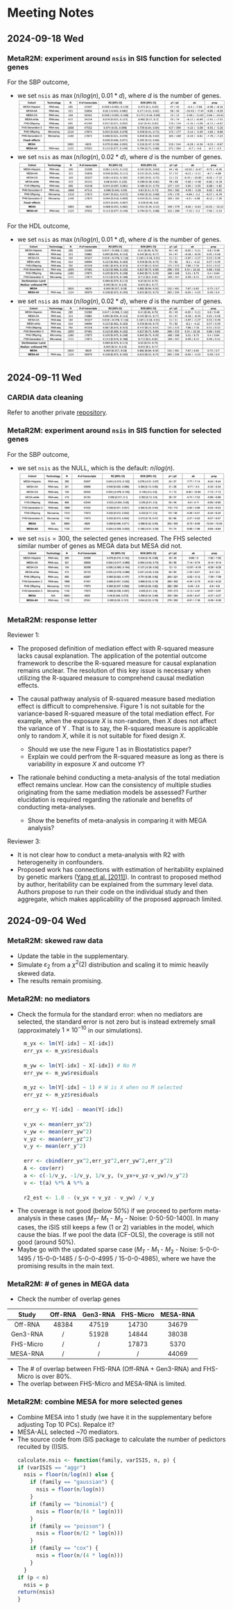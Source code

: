 # Meeting Notes

## 2024-09-18 Wed

### MetaR2M: experiment around `nsis` in SIS function for selected genes

For the SBP outcome, 
- we set `nsis` as $\max(n/log(n), 0.01*d),$ where $d$ is the number of genes.
  <div align="center"><img src="Fig/SBP-1_091724.png" ></div>
- we set `nsis` as $\max(n/log(n), 0.02*d),$ where $d$ is the number of genes.
  <div align="center"><img src="Fig/SBP-2_091724.png" ></div>

For the HDL outcome, 
- we set `nsis` as $\max(n/log(n), 0.01*d),$ where $d$ is the number of genes.
  <div align="center"><img src="Fig/HDL-2_091724.png" ></div>
- we set `nsis` as $\max(n/log(n), 0.02*d),$ where $d$ is the number of genes.
  <div align="center"><img src="Fig/HDL-2_091724.png" ></div>



## 2024-09-11 Wed

### CARDIA data cleaning

Refer to another private [repository](https://github.com/zhichaoxu04/CARDIA).


### MetaR2M: experiment around `nsis` in SIS function for selected genes

For the SBP outcome, 
- we set `nsis` as the NULL, which is the default: $n/log(n)$.
  <div align="center"><img src="Fig/RDA-nsis-300.png" ></div>
- we set `nsis` = 300, the selected genes increased. The FHS selected similar number of genes as MEGA data but MESA did not. 
  <div align="center"><img src="Fig/RDA-SBP-NSIS-300.png" ></div>

### MetaR2M: response letter
Reviewer 1:
- The proposed definition of mediation effect with R-squared measure lacks causal explanation. The application of the potential outcome framework to describe the R-squared measure for causal explanation remains unclear. The resolution of this key issue is necessary when utilizing the R-squared measure to comprehend causal mediation effects.

- The causal pathway analysis of R-squared measure based mediation effect is difficult to comprehensive. Figure 1 is not suitable for the variance-based R-squared measure of the total mediation effect. For example, when the exposure $X$ is non-random, then $X$ does not affect the variance of Y . That is to say, the R-squared measure is applicable only to random $X$, while it is not suitable for fixed design $X$.
  - Should we use the new Figure 1 as in Biostatistics paper?
  - Explain we could perfrom the R-squared measure as long as there is variability in exposure $X$ and outcome $Y$? 
- The rationale behind conducting a meta-analysis of the total mediation effect remains unclear. How can the consistency of multiple studies originating from the same mediation models be assessed? Further elucidation is required regarding the rationale and benefits of conducting meta-analyses.
  - Show the benefits of meta-analysis in comparing it with MEGA analysis?


Reviewer 3:
- It is not clear how to conduct a meta-analysis with R2 with heterogeneity in confounders.
- Proposed work has connections with estimation of heritability explained by genetic markers  ([Yang et al. [2011]](https://www.ncbi.nlm.nih.gov/pmc/articles/PMC3014363/)). In contrast to proposed method by author, heritability can be explained from the summary level data. Authors propose to run their code on the individual study and then aggregate, which makes applicability of the proposed approach limited.




## 2024-09-04 Wed

### MetaR2M: skewed raw data

- Update the table in the supplementary.
- Simulate $\varepsilon_{2}$ from a $\chi^2(2)$ distribution and scaling it to mimic heavily skewed data.
- The results remain promising.

### MetaR2M: no mediators
- Check the formula for the standard error: when no mediators are selected, the standard error is not zero but is instead extremely small (approximately $1\times 10^{-10}$ in our simulations).
  ```R
    m_yx <- lm(Y[-idx] ~ X[-idx])
    err_yx <- m_yx$residuals
    
    m_yw <- lm(Y[-idx] ~ X[-idx]) # No M
    err_yw <- m_yw$residuals
    
    m_yz <- lm(Y[-idx] ~ 1) # W is X when no M selected
    err_yz <- m_yz$residuals
    
    err_y <- Y[-idx] - mean(Y[-idx])
    
    v_yx <- mean(err_yx^2)
    v_yw <- mean(err_yw^2)
    v_yz <- mean(err_yz^2)
    v_y <- mean(err_y^2)
    
    err <- cbind(err_yx^2,err_yz^2,err_yw^2,err_y^2)
    A <- cov(err)
    a <- c(-1/v_y, -1/v_y, 1/v_y, (v_yx+v_yz-v_yw)/v_y^2)
    v <- t(a) %*% A %*% a
    
    r2_est <- 1.0 - (v_yx + v_yz - v_yw) / v_y
  ```
- The coverage is not good (below 50%) if we proceed to perform meta-analysis in these cases ($M_T$- $M_1$ - $M_2$ - Noise: 0-50-50-1400). In many cases, the iSIS still keeps a few (1 or 2) variables in the model, which cause the bias. If we pool the data (CF-OLS), the coverage is still not good (around 50%).
- Maybe go with the updated sparse case ($M_T$ - $M_1$ - $M_2$ - Noise: 5-0-0-1495 / 15-0-0-1485 / 5-0-0-4995 / 15-0-0-4985), where we have the promising results in the main text.

### MetaR2M: # of genes in MEGA data
- Check the number of overlap genes

| Study     | Off-RNA    | Gen3-RNA    | FHS-Micro   | MESA-RNA    |
| :---:     | :---:      | :---:       | :---:       | :---:       | 
| Off-RNA   | 48384      | 47519       |  14730      | 34679       |
| Gen3-RNA  | /          | 51928       |   14844     | 38038       |
| FHS-Micro | /          | /           |   17873     | 5370        |
| MESA-RNA  | /          | /           |     /       | 44069       |

- The # of overlap between FHS-RNA (Off-RNA + Gen3-RNA) and FHS-Micro is over 80%.
- The overlap between FHS-Micro and MESA-RNA is limited.



### MetaR2M: combine MESA for more selected genes

- Combine MESA into 1 study (we have it in the supplementary before adjusting Top 10 PCs). Repalce it?
- MESA-ALL selected ~70 mediators.
- The source code from iSIS package to calculate the number of pedictors recuited by (I)SIS.
  ```R
  calculate.nsis <- function(family, varISIS, n, p) {
  if (varISIS == "aggr") 
    nsis = floor(n/log(n)) else {
      if (family == "gaussian") {
        nsis = floor(n/log(n))
      }
      if (family == "binomial") {
        nsis = floor(n/(4 * log(n)))
      }
      if (family == "poisson") {
        nsis = floor(n/(2 * log(n)))
      }
      if (family == "cox") {
        nsis = floor(n/(4 * log(n)))
      }
    }
  if (p < n) 
    nsis = p
  return(nsis)
  }

  ```

